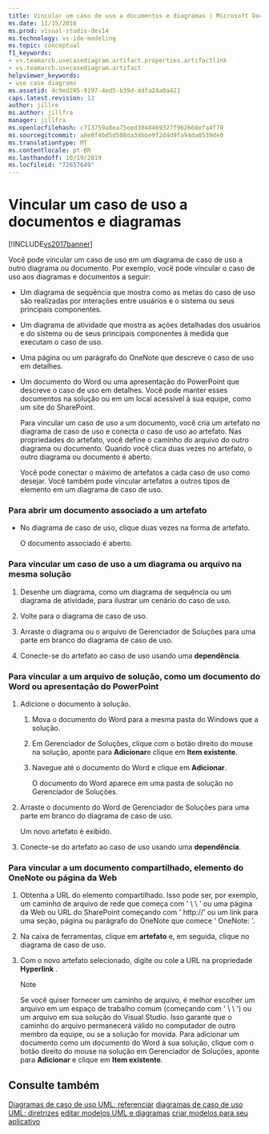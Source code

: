 ```yaml
---
title: Vincular um caso de uso a documentos e diagramas | Microsoft Docs
ms.date: 11/15/2016
ms.prod: visual-studio-dev14
ms.technology: vs-ide-modeling
ms.topic: conceptual
f1_keywords:
- vs.teamarch.usecasediagram.artifact.properties.artifactlink
- vs.teamarch.usecasediagram.artifact
helpviewer_keywords:
- use case diagrams
ms.assetid: 4c9ed205-9197-4ed5-b39d-ddfa24a0a421
caps.latest.revision: 12
author: jillre
ms.author: jillfra
manager: jillfra
ms.openlocfilehash: c713759a8ea75eed3048469327f962668efa4f70
ms.sourcegitcommit: a8e8f4bd5d508da34bbe9f2d4d9fa94da0539de0
ms.translationtype: MT
ms.contentlocale: pt-BR
ms.lasthandoff: 10/19/2019
ms.locfileid: "72657649"
---
```

# <a name="link-a-use-case-to-documents-and-diagrams"></a>Vincular um caso de uso a documentos e diagramas
[!INCLUDE[vs2017banner](../includes/vs2017banner.md)]

Você pode vincular um caso de uso em um diagrama de caso de uso a outro diagrama ou documento. Por exemplo, você pode vincular o caso de uso aos diagramas e documentos a seguir:

- Um diagrama de sequência que mostra como as metas do caso de uso são realizadas por interações entre usuários e o sistema ou seus principais componentes.

- Um diagrama de atividade que mostra as ações detalhadas dos usuários e do sistema ou de seus principais componentes à medida que executam o caso de uso.

- Uma página ou um parágrafo do OneNote que descreve o caso de uso em detalhes.

- Um documento do Word ou uma apresentação do PowerPoint que descreve o caso de uso em detalhes. Você pode manter esses documentos na solução ou em um local acessível à sua equipe, como um site do SharePoint.

  Para vincular um caso de uso a um documento, você cria um artefato no diagrama de caso de uso e conecta o caso de uso ao artefato. Nas propriedades do artefato, você define o caminho do arquivo do outro diagrama ou documento. Quando você clica duas vezes no artefato, o outro diagrama ou documento é aberto.

  Você pode conectar o máximo de artefatos a cada caso de uso como desejar. Você também pode vincular artefatos a outros tipos de elemento em um diagrama de caso de uso.

### <a name="to-open-a-document-associated-with-an-artifact"></a>Para abrir um documento associado a um artefato

- No diagrama de caso de uso, clique duas vezes na forma de artefato.

     O documento associado é aberto.

### <a name="to-link-a-use-case-to-a-diagram-or-file-in-the-same-solution"></a>Para vincular um caso de uso a um diagrama ou arquivo na mesma solução

1. Desenhe um diagrama, como um diagrama de sequência ou um diagrama de atividade, para ilustrar um cenário do caso de uso.

2. Volte para o diagrama de caso de uso.

3. Arraste o diagrama ou o arquivo de Gerenciador de Soluções para uma parte em branco do diagrama de caso de uso.

4. Conecte-se do artefato ao caso de uso usando uma **dependência**.

### <a name="to-link-to-a-solution-file-such-as-a-word-document-or-powerpoint-presentation"></a>Para vincular a um arquivo de solução, como um documento do Word ou apresentação do PowerPoint

1. Adicione o documento à solução.

    1. Mova o documento do Word para a mesma pasta do Windows que a solução.

    2. Em Gerenciador de Soluções, clique com o botão direito do mouse na solução, aponte para **Adicionar**e clique em **Item existente**.

    3. Navegue até o documento do Word e clique em **Adicionar**.

         O documento do Word aparece em uma pasta de solução no Gerenciador de Soluções.

2. Arraste o documento do Word de Gerenciador de Soluções para uma parte em branco do diagrama de caso de uso.

     Um novo artefato é exibido.

3. Conecte-se do artefato ao caso de uso usando uma **dependência**.

### <a name="to-link-to-a-shared-document-onenote-element-or-web-page"></a>Para vincular a um documento compartilhado, elemento do OneNote ou página da Web

1. Obtenha a URL do elemento compartilhado. Isso pode ser, por exemplo, um caminho de arquivo de rede que começa com ' \\ \\ ' ou uma página da Web ou URL do SharePoint começando com ' http://' ou um link para uma seção, página ou parágrafo do OneNote que comece ' OneNote: '.

2. Na caixa de ferramentas, clique em **artefato** e, em seguida, clique no diagrama de caso de uso.

3. Com o novo artefato selecionado, digite ou cole a URL na propriedade **Hyperlink** .

    > [!NOTE]
    > Se você quiser fornecer um caminho de arquivo, é melhor escolher um arquivo em um espaço de trabalho comum (começando com ' \\ \\ ') ou um arquivo em sua solução do Visual Studio. Isso garante que o caminho do arquivo permanecerá válido no computador de outro membro da equipe, ou se a solução for movida. Para adicionar um documento como um documento do Word à sua solução, clique com o botão direito do mouse na solução em Gerenciador de Soluções, aponte para **Adicionar** e clique em **Item existente**.

## <a name="see-also"></a>Consulte também
 [Diagramas de caso de uso UML: referenciar](../modeling/uml-use-case-diagrams-reference.md) [diagramas de caso de uso UML: diretrizes](../modeling/uml-use-case-diagrams-guidelines.md) [editar modelos UML e diagramas](../modeling/edit-uml-models-and-diagrams.md) [criar modelos para seu aplicativo](../modeling/create-models-for-your-app.md)
